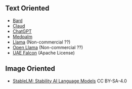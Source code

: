 
## Text Oriented
* [Bard](https://bard.google.com/)
* [Claud]()
* [ChatGPT](https://openai.com/blog/chatgpt)
* [Medpalm](https://arxiv.org/abs/2212.13138)
* [Llama](https://github.com/facebookresearch/llama) (Non-commercial ??)
* [Open Llama](https://github.com/openlm-research/open_llama) (Non-commercial ??)
* [UAE Falcon](https://www.tii.ae/news/uaes-falcon-40b-now-royalty-free) (Apache License)

## Image Oriented

- [StableLM: Stability AI Language Models](https://github.com/stability-AI/stableLM/)  CC BY-SA-4.0